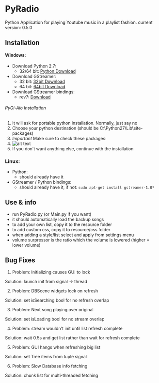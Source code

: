 # PyRadio
Python Application for playing Youtube music in a playlist fashion.
current version: 0.5.0

## Installation

#### Windows:
* Download Python 2.7:
	* 32/64 bit: [Python Download](https://www.python.org/ftp/python/2.7.11/python-2.7.11.msi)
* Download GStreamer:
	* 32 bit: [32bit Download](https://gstreamer.freedesktop.org/data/pkg/windows/1.8.1/gstreamer-1.0-x86-1.8.1.msi)
	* 64 bit: [64bit Download](https://gstreamer.freedesktop.org/data/pkg/windows/1.8.1/gstreamer-1.0-x86_64-1.8.1.msi)
* Download GStreamer bindings: 
	* rev7: [Download](https://sourceforge.net/projects/pygobjectwin32/files/pygi-aio-3.18.2_rev7-setup.exe/download)

###### PyGi-Aio Installation
1. It will ask for portable python installation. Normally, just say no
2. Choose your python destination (should be C:\\Python27\\Lib\\site-packages)
3. *Important* Make sure to check these packages:
4. ![alt text](http://i.imgur.com/CYifiaW.png "Image of packages to download")
5. If you don't want anything else, continue with the installation


### Linux:
* Python:
	* should already have it
* GStreamer / Python bindings:
	* should already have it, if not:
	`sudo apt-get install gstreamer-1.0*`

## Use & info

* run PyRadio.py (or Main.py if you want)
* it should automatically load the backup songs
* to add your own list, copy it to the resource folder
* to add custom css, copy it to resource/css folder
* when adding a style/list select and apply from settings menu
* volume surpressor is the ratio which the volume is lowered (higher = lower volume)

## Bug Fixes

1. Problem: Initializing causes GUI to lock

Solution: launch init from signal -> thread

2. Problem: DBScene widgets lock on refresh

Solution: set isSearching bool for no refresh overlap

3. Problem: Next song playing over original

Solution: set isLoading bool for no stream overlap

4. Problem: stream wouldn't init until list refresh complete

Solution: wait 0.5s and get list rather than wait for refresh complete

5. Problem: GUI hangs when refreshing big list

Solution: set Tree items from tuple signal

6. Problem: Slow Database info fetching

Solution: chunk list for multi-threaded fetching